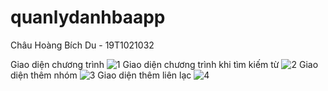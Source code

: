 # quanlydanhbaapp
Châu Hoàng Bích Du - 19T1021032

Giao diện chương trình
![1](https://user-images.githubusercontent.com/81465934/198687566-e62f58f2-e68f-404a-abaa-11a46e1f7f7f.JPG)
Giao diện chương trình khi tìm kiếm từ
![2](https://user-images.githubusercontent.com/81465934/198687580-dddd5b5d-3154-4267-96fa-21a556c4eb87.JPG)
Giao diện thêm nhóm
![3](https://user-images.githubusercontent.com/81465934/198687594-773648c9-f159-490f-b77b-8031b91d6132.JPG)
Giao diện thêm liên lạc
![4](https://user-images.githubusercontent.com/81465934/198687604-a00516a2-7994-413e-9505-fb28f485e435.JPG)

